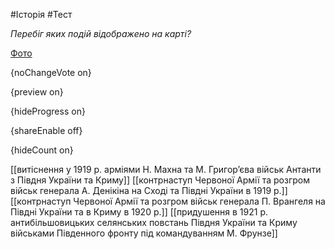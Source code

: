 #Історія #Тест

*Перебіг яких подій відображено на карті?*

[Фото](https://zno.osvita.ua//doc/images/znotest/89/8946/29.jpg)

{noChangeVote on}

{preview on}

{hideProgress on}

{shareEnable off}

{hideCount on}

[[витіснення у 1919 р. арміями Н. Махна та М. Григор’єва військ Антанти з Півдня України та Криму]]
[[контрнаступ Червоної Армії та розгром військ генерала А. Денікіна на Сході та Півдні України в 1919 р.]]
[[контрнаступ Червоної Армії та розгром військ генерала П. Врангеля на Півдні України та в Криму в 1920 р.]]
[[придушення в 1921 р. антибільшовицьких селянських повстань Півдня України та Криму військами Південного фронту під командуванням М. Фрунзе]]
